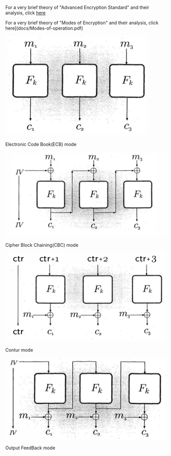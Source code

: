 For a very brief theory of "Advanced Encryption Standard" and their analysis, click [here](docs/16_AES.pdf)

For a very brief theory of "Modes of Encryption" and their analysis, click here](docs/Modes-of-operation.pdf)

![](images/ecbm.png)

   Electronic Code Book(ECB) mode

![](images/cdbm.png)

   Cipher Block Chaining(CBC) mode

![](images/ctr.png)

   Contur mode

![](images/ofbm.png)

   Output FeedBack mode